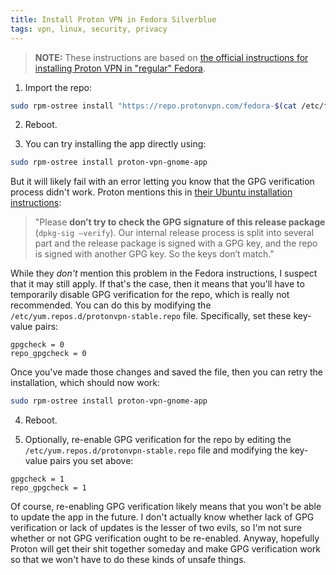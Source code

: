 ```yaml
---
title: Install Proton VPN in Fedora Silverblue
tags: vpn, linux, security, privacy
---
```


> **NOTE:** These instructions are based on [the official instructions for installing Proton VPN in "regular" Fedora](https://protonvpn.com/support/official-linux-vpn-fedora/).

1) Import the repo:

```bash
sudo rpm-ostree install "https://repo.protonvpn.com/fedora-$(cat /etc/fedora-release | cut -d' ' -f 3)-stable/protonvpn-stable-release/protonvpn-stable-release-1.0.2-1.noarch.rpm"
```

2) Reboot.

3) You can try installing the app directly using:

```bash
sudo rpm-ostree install proton-vpn-gnome-app
```

But it will likely fail with an error letting you know that the GPG verification process didn't work. Proton mentions this in [their Ubuntu installation instructions](https://protonvpn.com/support/official-linux-vpn-ubuntu/):

> "Please **don’t try  to check the GPG signature of this release package** (`dpkg-sig –verify`). Our internal release process is split into several part and the release package is signed with a GPG key, and the repo is signed with another GPG key. So the keys don’t match."

While they _don't_ mention this problem in the Fedora instructions, I suspect that it may still apply. If that's the case, then it means that you'll have to temporarily disable GPG verification for the repo, which is really not recommended. You can do this by modifying the `/etc/yum.repos.d/protonvpn-stable.repo` file. Specifically, set these key-value pairs:

```
gpgcheck = 0
repo_gpgcheck = 0
```

Once you've made those changes and saved the file, then you can retry the installation, which should now work:

```bash
sudo rpm-ostree install proton-vpn-gnome-app
```

4) Reboot.

5) Optionally, re-enable GPG verification for the repo by editing the `/etc/yum.repos.d/protonvpn-stable.repo` file and modifying the key-value pairs you set above:

```
gpgcheck = 1
repo_gpgcheck = 1
```

Of course, re-enabling GPG verification likely means that you won't be able to update the app in the future. I don't actually know whether lack of GPG verification or lack of updates is the lesser of two evils, so I'm not sure whether or not GPG verification ought to be re-enabled. Anyway, hopefully Proton will get their shit together someday and make GPG verification work so that we won't have to do these kinds of unsafe things.

